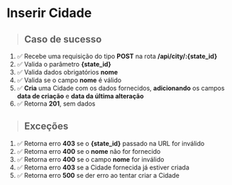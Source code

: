 # Inserir Cidade

> ## Caso de sucesso

1. ✅ Recebe uma requisição do tipo **POST** na rota **/api/city/:{state_id}**
2. ✅ Valida o parâmetro **{state_id}**
3. ✅ Valida dados obrigatórios **nome**
4. ✅ Valida se o campo **nome** é válido
5. ✅ **Cria** uma Cidade com os dados fornecidos, **adicionando** os campos **data de criação**
   e **data da última alteração**
6. ✅ Retorna **201**, sem dados

> ## Exceções

1. ✅ Retorna erro **403** se o **{state_id}** passado na URL for inválido
2. ✅ Retorna erro **400** se o **nome** não for fornecido
3. ✅ Retorna erro **400** se o campo **nome** for inválido
4. ✅ Retorna erro **403** se a Cidade fornecida já estiver criada
5. ✅ Retorna erro **500** se der erro ao tentar criar a Cidade
